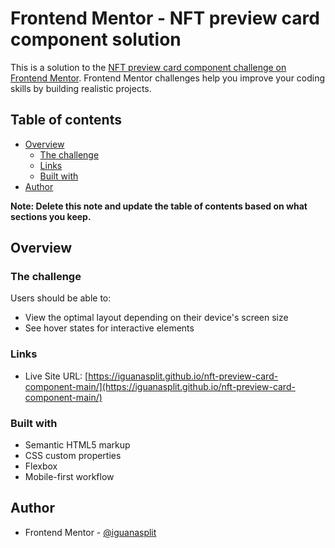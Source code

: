 # Frontend Mentor - NFT preview card component solution

This is a solution to the [NFT preview card component challenge on Frontend Mentor](https://www.frontendmentor.io/challenges/nft-preview-card-component-SbdUL_w0U). Frontend Mentor challenges help you improve your coding skills by building realistic projects. 

## Table of contents

- [Overview](#overview)
  - [The challenge](#the-challenge)
  - [Links](#links)
  - [Built with](#built-with)
- [Author](#author)

**Note: Delete this note and update the table of contents based on what sections you keep.**

## Overview

### The challenge

Users should be able to:

- View the optimal layout depending on their device's screen size
- See hover states for interactive elements



### Links

- Live Site URL: [https://iguanasplit.github.io/nft-preview-card-component-main/](https://iguanasplit.github.io/nft-preview-card-component-main/)


### Built with

- Semantic HTML5 markup
- CSS custom properties
- Flexbox
- Mobile-first workflow



## Author

- Frontend Mentor - [@iguanasplit](https://www.frontendmentor.io/profile/iguanasplit)



